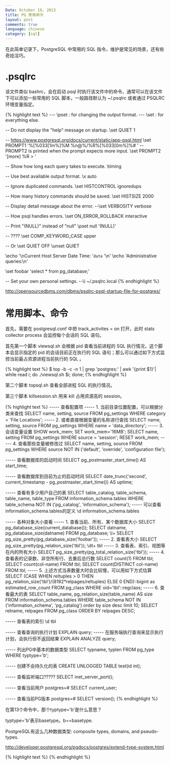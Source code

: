 ```yaml
---
Date: October 19, 2013
title: PG 常用命令
layout: post
comments: true
language: chinese
category: [sql]
---
```


在此简单记录下，PostgreSQL 中常用的 SQL 指令，维护是常见的场景，还有些奇技淫巧。

<!-- more -->


# .psqlrc

该文件类似 bashrc，会在启动 psql 时执行该文件中的命令，通常可以在该文件下可以添加一些常用的 SQL 脚本，一般路径默认为 ~/.psqlrc 或者通过 PSQLRC 环境变量指定。

{% highlight text %}
--- \pset : for changing the output format.
--- \set  : for everything else.

-- Do not display the "help" message on startup.
\set QUIET 1

-- https://www.postgresql.org/docs/current/static/app-psql.html
\set PROMPT1 '%[%033[1m%]%M %n@%/%R%[%033[0m%]%# '
-- PROMPT2 is printed when the prompt expects more input.
\set PROMPT2 '[more] %R > '

-- Show how long each query takes to execute.
\timing

-- Use best available output format.
\x auto

-- Ignore duplicated commands.
\set HISTCONTROL ignoredups

-- How many history commands should be saved.
\set HISTSIZE 2000

-- Display detail message about the error.
--\set VERBOSITY verbose

-- How psql handles errors.
\set ON_ERROR_ROLLBACK interactive

-- Print "(NULL)" instead of "null"
\pset null '(NULL)'


-- ????
\set COMP_KEYWORD_CASE upper





-- Or \set QUIET OFF
\unset QUIET


\echo '\nCurrent Host Server Date Time: '`date` '\n'
\echo 'Administrative queries:\n'


\set foobar 'select * from pg_database;'

-- Set your own personal settings.
--\i ~/.psqlrc.local
{% endhighlight %}

http://opensourcedbms.com/dbms/psqlrc-psql-startup-file-for-postgres/


# 常用脚本、命令

首先，需要在 postgresql.conf 中把 track_activites = on 打开，此时 stats collector process 会监控每个会话的 SQL 语句。

首先第一个脚本 viewsql.sh 会根据 pid 查看当前进程的 SQL 执行情况，这个脚本会显示指定的 pid 的会话目前正在执行的 SQL 语句；那么可以通过如下方式监控当前最占资源进程当前执行的 SQL 。

{% highlight text %}
$ top -b -c -n 1 | grep 'postgres:' | awk '{print $1}'| while read i; do ./viewsql.sh $i; done;
{% endhighlight %}

第二个脚本 topsql.sh 查看全部进程 SQL 的执行情况。

第三个脚本 killsession.sh 用来 kill 占用资源高的 session。



{% highlight text %}
----- 查看配置项
-----   1. 当前目录位置配置，可以根据分类来查找
SELECT name, setting, source FROM pg_settings WHERE category = 'File Locations';
-----   2. 或者直接根据变量的名称进行查找
SELECT name, setting, source FROM pg_settings WHERE name = 'data_directory';
-----   3. 会话变量设置
SHOW work_mem;
SET work_mem='16MB';
SELECT name, setting FROM pg_settings WHERE source = 'session';
RESET work_mem;
-----   4. 查看那些变量被修改过
SELECT name, setting, source FROM pg_settings WHERE source NOT IN ('default', 'override', 'configuration file');

----- 查看数据库的启动时间
SELECT pg_postmaster_start_time() AS start_time;

----- 查看数据库到目前为止的启动时间
SELECT date_trunc('second', current_timestamp - pg_postmaster_start_time()) AS uptime;

----- 查看有多少用户自己的表
SELECT table_catalog, table_schema, table_name, table_type FROM information_schema.tables
   WHERE table_schema NOT IN ('pg_catalog', 'information_schema');
----- 可以查看information_schema.tables的定义
\d information_schema.tables

----- 各种对象大小查看
-----     1. 查看当前、所有、某个数据库大小
SELECT pg_database_size(current_database());
SELECT datname, pg_database_size(datname) FROM pg_database;
\l+
SELECT pg_size_pretty(pg_database_size('foobar'));
-----     2. 查看表大小
SELECT pg_size_pretty(pg_relation_size('tbl'));
\dt+ tbl
-----     3. 查看表、索引、视图等在内的所有大小
SELECT pg_size_pretty(pg_total_relation_size('tbl'));
-----     4. 查看表的记录数、非空所有行、去重后总行数
SELECT count(1) FROM tbl;
SELECT count(col-name) FROM tbl;
SELECT count(DISTINCT col-name) FROM tbl;
-----     5. 上述方式当表数量大时会比较慢，可以用如下方式估算
SELECT (CASE WHEN reltuples > 0 THEN pg_relation_size('tbl')/(8192*relpages/reltuples)
   ELSE 0 END)::bigint as estimated_row_count FROM pg_class
   WHERE oid='tbl'::regclass;
-----     6. 查看最大的表
SELECT table_name, pg_relation_size(table_name) AS size FROM information_schema.tables WHERE table_schema
   NOT IN ('information_schema', 'pg_catalog') order by size desc limit 10;
SELECT relname, relpages FROM pg_class ORDER BY relpages DESC;

----- 查看表的索引
\d tbl

----- 查看查询的执行计划
EXPLAIN query;
----- 在服务端执行查询来显示执行计划，会执行但不返回结果
EXPLAIN ANALYZE query;

----- 列出PG中基本的数据类型
SELECT typname, typlen FROM pg_type WHERE typtype='b';

----- 创建不会持久化的表
CREATE UNLOGGED TABLE test(id int);

----- 查看监听端口?????
SELECT inet_server_port();

----- 查看当前用户
postgres=# SELECT current_user;

----- 查看当前PG版本
postgres=# SELECT version();
{% endhighlight %}


在第13个命令中，那个typtype='b'是什么意思？

typtype='b'表示basetype。b==basetype.

PostgreSQL有这么几种数据类型: composite types, domains, and pseudo-types.

http://developer.postgresql.org/pgdocs/postgres/extend-type-system.html

{% highlight text %}
{% endhighlight %}
